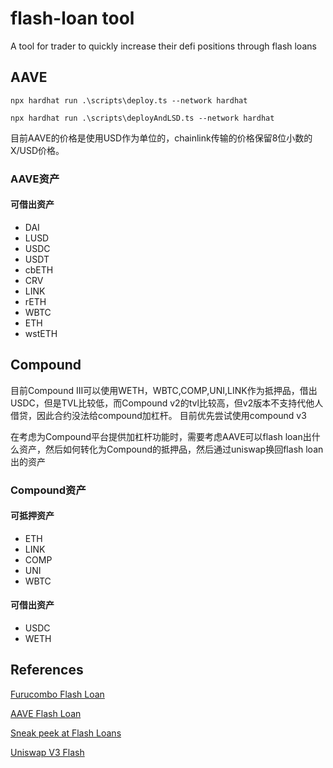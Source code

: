 # flash-loan tool
A tool for trader to quickly increase their defi positions through flash loans


## AAVE
```
npx hardhat run .\scripts\deploy.ts --network hardhat
```

```
npx hardhat run .\scripts\deployAndLSD.ts --network hardhat
```

目前AAVE的价格是使用USD作为单位的，chainlink传输的价格保留8位小数的X/USD价格。
### AAVE资产
#### 可借出资产
- DAI
- LUSD
- USDC
- USDT
- cbETH
- CRV
- LINK
- rETH
- WBTC
- ETH
- wstETH

## Compound
目前Compound III可以使用WETH，WBTC,COMP,UNI,LINK作为抵押品，借出USDC，但是TVL比较低，而Compound v2的tvl比较高，但v2版本不支持代他人借贷，因此合约没法给compound加杠杆。
目前优先尝试使用compound v3

在考虑为Compound平台提供加杠杆功能时，需要考虑AAVE可以flash loan出什么资产，然后如何转化为Compound的抵押品，然后通过uniswap换回flash loan出的资产
### Compound资产

#### 可抵押资产
- ETH
- LINK
- COMP
- UNI
- WBTC

#### 可借出资产
- USDC
- WETH

## References

[Furucombo Flash Loan](https://docs.furucombo.app/using-furucombo-1/tutorials/flashloan-combo)

[AAVE Flash Loan](https://docs.aave.com/developers/guides/flash-loans)

[Sneak peek at Flash Loans](https://medium.com/aave/sneak-peek-at-flash-loans-f2b28a394d62)

[Uniswap V3 Flash](https://docs.uniswap.org/contracts/v3/guides/flash-integrations/calling-flash)

